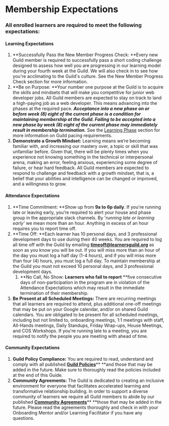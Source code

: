 # Membership Expectations

### All enrolled learners are required to meet the following expectations:

#### Learning Expectations

1. **Successfully Pass the New Member Progress Check: **Every new Guild member is required to successfully pass a short coding challenge designed to assess how well you are progressing in our learning model during your fourth week at the Guild. We will also check in to see how you're acclimating to the Guild's culture. See the New Member Progress Check section for more information. 
2. **Be on Purpose: **Your number one purpose at the Guild is to acquire the skills and mindsets that will make you competitive for junior web developer jobs. All Guild members are expected to stay on track to land a high-paying job as a web developer. This means advancing into the phases at the required pace. _**Acceptance into a new phase on or before week \(8\) eight of the current phase is a condition for maintaining membership at the Guild. Failing to be accepted into a new phase by week \(8\) eight of the current phase may immediately result in membership termination.**_ See the [Learning Phase](//Phases/README.md) section for more information on Guild pacing requirements.
3. **Demonstrate a Growth Mindset:** Learning means we’re becoming familiar with, and increasing our mastery over, a topic or skill that was unfamiliar before. Given that, there will be plenty times when you experience not knowing something in the technical or interpersonal arena, making an error, feeling anxious, experiencing some degree of failure, or hear hard feedback. All Guild members are expected to respond to challenge and feedback with a growth mindset, that is, a belief that your abilities and intelligence can be changed or improved, and a willingness to grow.

#### Attendance Expectations

1. **Time Commitment: **Show up from **9a to 6p daily**. If you're running late or leaving early, you’re required to alert your house and phase group in the appropriate slack channels. By '_running late or learning early'_ we mean more than an hour. Anything in excess of an hour requires you to report time off. 
2. **Time Off: **Each learner has 10 personal days, and 3 professional development days to use during their 40 weeks. You are required to log all time off with the Guild by emailing **timeoff@learnersguild.org** as soon as you know you will be out. If you will miss more than an hour of the day you must log a half day \(1-4 hours\), and if you will miss more than four \(4\) hours, you must log a full day. To maintain membership at the Guild you must not exceed 10 personal days, and 3 professional development days.
   1. **No Call, No Show: **Learners who fail to report** **five consecutive days of non-participation in the program are in violation of the Attendance Expectations which may result in the immediate termination of their membership.  
3. **Be Present at all Scheduled Meetings:** There are recurring meetings that all learners are required to attend, plus additional one-off meetings that may be put on your Google calendar, and/or on shared Guild calendars. You are obligated to be present for all scheduled meetings, including but not limited to, onboarding meetings, 1:1 meetings with staff, All-Hands meetings, Daily Standups, Friday Wrap-ups, House Meetings, and COS Workshops. If you're running late to a meeting, you are required to notify the people you are meeting with ahead of time.

#### Community Expectations

1. **Guild Policy Compliance:** You are required to read, understand and comply with all published [**Guild Policies**](//Policies/README.md)** **and those that may be added in the future. Make sure to thoroughly read the policies included at the end of this Guide. 
2. **Community Agreements:** The Guild is dedicated to creating an inclusive environment for everyone that facilitates accelerated learning and transformative relationship building. In order to support a diverse community of learners we require all Guild members to abide by our published [**Community Agreements**](/community-agreements.md)** **those that may be added in the future. Please read the agreements thoroughly and check in with your Onboarding Mentor and/or Learning Facilitator if you have any questions. 



